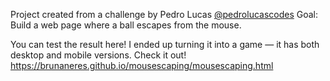 Project created from a challenge by Pedro Lucas [@pedrolucascodes](https://github.com/pedrolucascodes)
Goal: Build a web page where a ball escapes from the mouse.

You can test the result here! I ended up turning it into a game — it has both desktop and mobile versions. Check it out!
https://brunaneres.github.io/mousescaping/mousescaping.html
